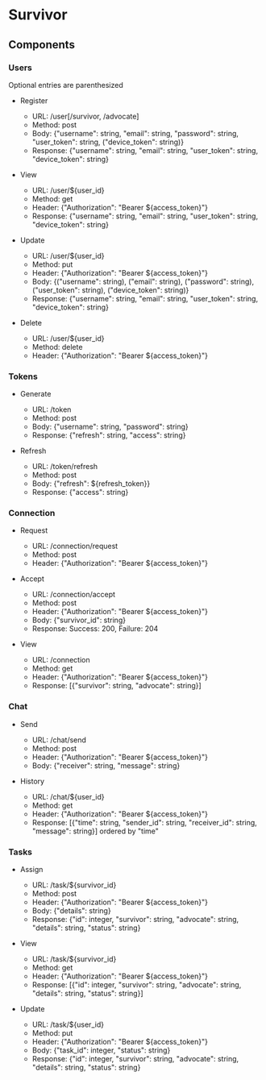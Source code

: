 # Survivor


## Components

### Users

Optional entries are parenthesized

* Register
    * URL: /user[/survivor, /advocate]
    * Method: post
    * Body: {"username": string, "email": string, "password": string, "user_token": string, ("device_token": string)}
    * Response: {"username": string, "email": string, "user_token": string, "device_token": string}

* View
    * URL: /user/${user_id}
    * Method: get
    * Header: {"Authorization": "Bearer ${access_token}"}
    * Response: {"username": string, "email": string, "user_token": string, "device_token": string}

* Update
    * URL: /user/${user_id}
    * Method: put
    * Header: {"Authorization": "Bearer ${access_token}"}
    * Body: {("username": string), ("email": string), ("password": string), ("user_token": string), ("device_token": string)}
    * Response: {"username": string, "email": string, "user_token": string, "device_token": string}

* Delete
    * URL: /user/${user_id}
    * Method: delete
    * Header: {"Authorization": "Bearer ${access_token}"}

### Tokens

* Generate
    * URL: /token
    * Method: post
    * Body: {"username": string, "password": string}
    * Response: {"refresh": string, "access": string}

* Refresh
    * URL: /token/refresh
    * Method: post
    * Body: {"refresh": ${refresh_token}}
    * Response: {"access": string}
    
### Connection

* Request
    * URL: /connection/request
    * Method: post
    * Header: {"Authorization": "Bearer ${access_token}"}
    
* Accept
    * URL: /connection/accept
    * Method: post
    * Header: {"Authorization": "Bearer ${access_token}"}
    * Body: {"survivor_id": string}
    * Response: Success: 200, Failure: 204

* View
    * URL: /connection
    * Method: get
    * Header: {"Authorization": "Bearer ${access_token}"}
    * Response: [{"survivor": string, "advocate": string}]
    
### Chat

* Send
    * URL: /chat/send
    * Method: post
    * Header: {"Authorization": "Bearer ${access_token}"}
    * Body: {"receiver": string, "message": string}
    
* History
    * URL: /chat/${user_id}
    * Method: get
    * Header: {"Authorization": "Bearer ${access_token}"}
    * Response: [{"time": string, "sender_id": string, "receiver_id": string, "message": string}] ordered by "time"
    
 ### Tasks

* Assign
    * URL: /task/${survivor_id}
    * Method: post
    * Header: {"Authorization": "Bearer ${access_token}"}
    * Body: {"details": string}    
    * Response: {"id": integer, "survivor": string, "advocate": string, "details": string, "status": string}

* View
    * URL: /task/${survivor_id}
    * Method: get
    * Header: {"Authorization": "Bearer ${access_token}"}
    * Response: [{"id": integer, "survivor": string, "advocate": string, "details": string, "status": string}]

* Update
    * URL: /task/${user_id}
    * Method: put
    * Header: {"Authorization": "Bearer ${access_token}"}
    * Body: {"task_id": integer, "status": string}
    * Response: {"id": integer, "survivor": string, "advocate": string, "details": string, "status": string}
